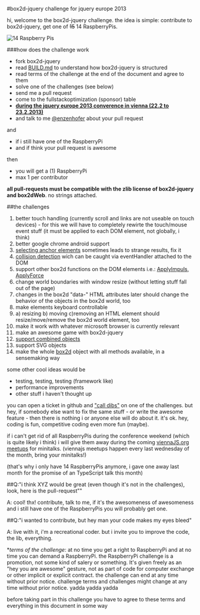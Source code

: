 #box2d-jquery challenge for jquery europe 2013

hi, welcome to the box2d-jquery challenge. the idea is simple: contribute to box2d-jquery, get one of ~~15~~ 14 RaspberryPis.

![14 Raspberry Pis](http://replycam.com/i/jqeu13-20130221-213230.png)


###how does the challenge work

  * fork box2d-jquery
  * read [BUILD.md](BUILD.md) to understand how box2d-jquery is structured
  * read terms of the challenge at the end of the document and agree to them
  * solve one of the challenges (see below)
  * send me a pull request 
  * come to the fullstackoptimization (sponsor) table 
  * __[during the jquery europe 2013 converence in vienna (22.2 to 23.2.2013)](http://events.jquery.org/2013/eu/)__ 
  * and talk to me [@enzenhofer](http://twitter.com/enzenhofer) about your pull request

and
  
  * if i still have one of the RaspberryPi
  * and if think your pull request is awesome

then

 * you will get a (1) RaspberryPi
 * max 1 per contributor

**all pull-requests must be compatible with the zlib license of box2d-jquery and box2dWeb**. no strings attached.

##the challenges

 1. better touch handling (currently scroll and links are not useable on touch devices) - for this we will have to completely rewirte the touch/mouse event stuff (it must be applied to each DOM element, not globally, i think)
 2. better google chrome android support
 3. [selecting anchor elements](linkstrangeness.html) sometimes leads to strange results, fix it
 4. [collision detection](http://blog.sethladd.com/2011/09/box2d-collision-damage-for-javascript.html) wich can be caught via eventHandler attached to the DOM
 5. support other box2d functions on the DOM elements i.e.: [ApplyImpuls, ApplyForce](http://blog.sethladd.com/2011/09/box2d-impulse-and-javascript.html)
 6. change world boundaries with window resize (without letting stuff fall out of the page)
 7. changes in the box2d "data-" HTML attributes later should change the behavior of the objects in the box2d world, too
 8. make elements keyboard controllable
 9. a) resizing b) moving c)removing an HTML element should resize/move/remove the box2d world element, too
 10. make it work with whatever microsoft browser is currently relevant
 11. make an awesome game with box2d-jquery
 12. [support combined objects](http://blog.sethladd.com/2011/09/box2d-with-complex-and-concave-objects.html) 
 13. support SVG objects
 14. make the whole [box2d](http://www.box2d.org/manual.html) object with all methods available, in a sensemaking way

some other cool ideas would be

 * testing, testing, testing (framework like)
 * performance improvements
 * other stuff i haven't thought up

you can open a ticket in github and ["call dibs"](http://en.wikipedia.org/wiki/Dibs) on one of the challenges. but hey, if somebody else want to fix the same stuff - or write the awesome feature -  then there is nothing i or anyone else will do about it. it's ok. hey, coding is fun, competitive coding even more fun (maybe).

if i can't get rid of all RaspberryPis during the conference weekend (which is quite likely i think) i will give them away during the coming [viennaJS.org meetups](http://www.viennajs.org/) for minitalks. (viennajs meetups happen every last wednesday of the month, bring your minitalks!)

(that's why i only have 14 RaspberryPis anymore, i gave one away last month for the promise of an TypeScript talk this month)



##Q:"i think XYZ would be great (even though it's not in the challenges), look, here is the pull-request""

A: cool! thx! contribute, talk to me, if it's the awesomeness of awesomeness and i still have one of the RaspberryPis you will probably get one.

##Q:"i wanted to contribute, but hey man your code makes my eyes bleed"

A: live with it, i'm a recreational coder. but i invite you to improve the code, the lib, everything. 


**terms of the challenge*: at no time you get a right to RaspberryPi and at no time you can demand a RaspberryPi. the RaspberryPi challenge is a promotion, not some kind of salery or something. It's given freely as an "hey you are awesome" gesture, not as part of code for computer exchange or other implicit or explicit contract. the challenge can end at any time without prior notice. challenge terms and challenges might change at any time without prior notice. yadda yadda yadda

before taking part in this challenge you have to agree to these terms and everything in this document in some way


